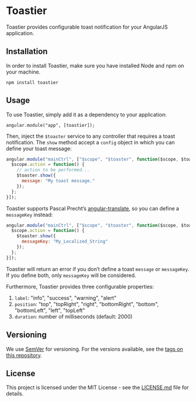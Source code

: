 # Toastier

Toastier provides configurable toast notification for your AngularJS application.

## Installation

In order to install Toastier, make sure you have installed Node and npm on your machine.

```
npm install toastier
```

## Usage

To use Toastier, simply add it as a dependency to your application:

```
angular.module("app", [toastier]);
```

Then, inject the `$toaster` service to any controller that requires a toast notification. The `show` method accept a `config` object in which you can define your toast message:

```javascript
angular.module("mainCtrl", ["$scope", "$toaster", function($scope, $toaster) {
  $scope.action = function() {
    // action to be performed...
    $toaster.show({
      message: "My toast message."
    });
  };
}]);
```

Toastier supports Pascal Precht&#8217;s <a href="https://angular-translate.github.io/" target="_blank">angular-translate</a>, so you can define a `messageKey` instead:

```javascript
angular.module("mainCtrl", ["$scope", "$toaster", function($scope, $toaster) {
  $scope.action = function() {
    $toaster.show({
      messageKey: "My_Localized_String"
    });
  };
}]);
```

Toastier will return an error if you don&#8217;t define a toast `message` or `messageKey`. If you define both, only `messageKey` will be considered.

Furthermore, Toastier provides three configurable properties:

1. `label`: "info", "success", "warning", "alert"
2. `position`: "top", "topRight", "right", "bottomRight", "bottom", "bottomLeft", "left", "topLeft"
3. `duration`: number of milliseconds (default: 2000)

## Versioning

We use [SemVer](http://semver.org/) for versioning. For the versions available, see the [tags on this repository](https://github.com/your/project/tags).

## License

This project is licensed under the MIT License - see the [LICENSE.md](LICENSE.md) file for details.
